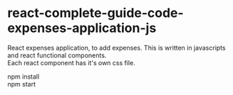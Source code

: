 # react-complete-guide-code-expenses-application-js
React expenses application, to add expenses. This is written in javascripts and react functional components. </br>
Each react component has it's own css file. </br>

npm install </br>
npm start

